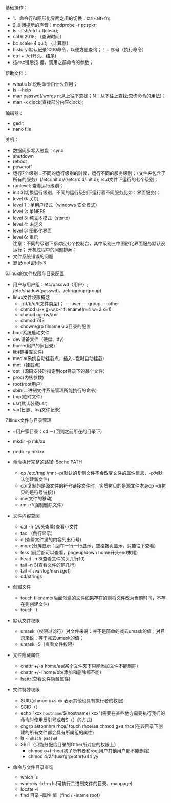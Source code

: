 基础操作：
  - 1、命令行和图形化界面之间的切换：ctrl+alt+fn;  
  - 2.关闭提示的声音：modprobe -r pcspkr;  
  - ls -alsh/ctrl + l(clear);  
  - cal 6 2018;   （查询时间）  
  - bc scale=4 quit;  （计算器）  
  - history:默认记录1000命令，以便方便查询；！+ 序号（执行命令）  
  - ctrl + i/e(开头、结尾)
  - 按esc键后按.键，调用之前命令的参数； 
  
帮助文档：  
  - whatis ls:说明命令由什么作用；  
  - ls --help  
  - man passwd(/words n:从上往下查找；N：从下往上查找;查询命令的用法)；  
  - man -k clock(查找部分内容clock);  
  
编辑器：
  - gedit  
  - nano file
  
关机：
  - 数据同步写入磁盘：sync  
  - shutdown  
  - reboot  
  - poweroff  
  - 运行7个级别：不同的运行级别的时候，运行不同的服务级别；（文件夹包含了所有的服务）(/etc/init.d)/(/etc/rc.d/init.d); rc.d文件下运行的七个级别；
  - runlevel: 查看运行级别；
  - init 3(切换运行级别，不同的运行级别下运行着不同服务比如：界面服务)；  
  - level 0: 关机  
  - level 1：单用户模式（windows 安全模式）    
  - level 2: 单NEFS  
  - level 3: 纯文本模式（stsrtx）  
  - level 4: 未定义  
  - level 5: 图形化界面  
  - level 6: 重启  
注意：不同的级别下都对应七个控制台，其中级别三中图形化界面服务默认没运行；
开机过程中的问题排解：
  - 文件系统错误的问题
  - 忘记root密码5.3
  
6.linux的文件权限与目录配置
  - 用户与用户组：etc/passwd（用户）; /etc/shadow(passwd)、/etc/group(group)
  - linux文件权限概念
    - -/d/b/c/l(文件类型)；  ---user ---group ---other
    - chmod u+x,g+w,o-r filename(r=4 w=2 x=1)
    - chmod ug-rw/a=r
    - chmod 743
    - chown/grp filname 
6.2目录的配置
  - boot系统启动文件   
  - dev设备文件（硬盘、tty）  
  - home(用户的家目录)  
  - lib(链接库文件)  
  - media(系统自动挂载点，插入U盘时自动挂载)  
  - mnt（挂载点）  
  - opt（源码安装时指定到opt目录下的某个文件）  
  - proc(内核参数)  
  - root(root用户)  
  - sbin(二进制文件系统管理所能执行的命令)  
  - tmp(临时文件)  
  - usr(默认装载usr)  
  -  var(日志、log文件记录)  
  
7.1linux文件与目录管理
  - ~用户家目录：cd －(回到之前所在的目录下)
  - mkdir -p mk/xx  
  - rmdir -p mk/xx  
  - 命令执行完整的路径:   $echo PATH  
    - cp /etc/tmp /mnt -p(默认的复制文件不会改变文件的属性信息，-p为默认创建新文件)    
    - cp(复制的是源文件的符号链接文件时，实质拷贝的是源文件本身cp -d(拷贝的是符号链接))    
    - mv(文件的移动)  
    - rm -rf(强制删除文件)  
    
  - 文件内容查阅
    - cat -n (从头查看)查看小文件  
    - tac （倒行显示）  
    - nl(查看文件里的内容列出行号)     
    - more(分屏显示：回车一行一行显示，空格按页显示，只能往下查看)    
    - less (前后都可以查看，pageup/down home开头end末尾)    
    - head -n 3(查看文件的头几行10)  
    - tail -n 3(查看文件的尾几行)  
    - tail -f /var/log/massge()  
    - od/strings  
    
  - 创建文件
    - touch filename(后面创建的文件如果存在的则将文件改为当前时间，不存在则创建文件)
    - touch -t   
  - 默认文件权限  
    - umask（权限过滤符）对文件来说：并不是简单的减去umask的值；对目录来说：等于减去umask的值；  
    - umask -S（查看文件权限）  
  - 文件隐藏属性    
    - chattr +/-a home/aa(某个文件夹下只能添加文件不能删除)    
    - chattr +/-i home/bb(添加和删除都不能)  
    - lsattr(查看文件隐藏属性)  
    
  - 文件特殊权限    
    - SUID(chmod u+s xx:表示其他也具有执行者的权限)    
    - SGID（）    
    - echo "xxx `hostname`/$(hostname) xxx"(需要在某些地方需要执行我们的命令时使用反引号或者$（）的方式)    
    - chgrp astonnhm rhce/ touch rhce/aa chmod g+s rhce(在该目录下创建的所有文件都会具有所属组的属性)    
    - ls -l `which passwd`       
    - SBIT（只能分配给目录的Other所对应的权限上）    
      - chmod o+t rhce(初了所有者和root用户其他用户都不能删除)  
      - chmod 4/2/1(usr/grp/othr)644 yy  
      
  - 命令与文件目录查询  
    - which ls  
    - whereis -b/-m ls(可执行二进制文件的目录、manpage)  
    - locate -i
    - find 目录 -属性 值（find / -iname root）
    
